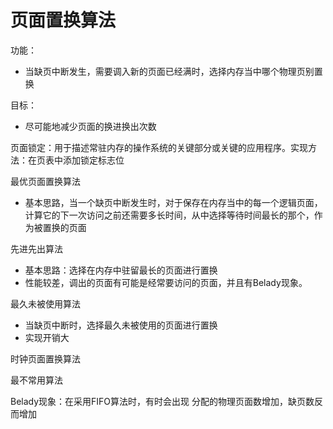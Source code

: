 # 页面置换算法

功能：

- 当缺页中断发生，需要调入新的页面已经满时，选择内存当中哪个物理页别置换

目标：

- 尽可能地减少页面的换进换出次数

页面锁定：用于描述常驻内存的操作系统的关键部分或关键的应用程序。实现方法：在页表中添加锁定标志位

最优页面置换算法

- 基本思路，当一个缺页中断发生时，对于保存在内存当中的每一个逻辑页面，计算它的下一次访问之前还需要多长时间，从中选择等待时间最长的那个，作为被置换的页面

先进先出算法

- 基本思路：选择在内存中驻留最长的页面进行置换
- 性能较差，调出的页面有可能是经常要访问的页面，并且有Belady现象。

最久未被使用算法

- 当缺页中断时，选择最久未被使用的页面进行置换
- 实现开销大

时钟页面置换算法

最不常用算法

Belady现象：在采用FIFO算法时，有时会出现 分配的物理页面数增加，缺页数反而增加 









